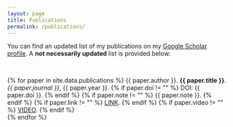 ```yaml
---
layout: page
title: Publications
permalink: /publications/
---
```


You can find an updated list of my publications on my [Google Scholar profile][google-scholar]. A **not necessarily updated** list is provided below:

<br>

{% for paper in site.data.publications %}
{{ paper.author }}. <b>{{ paper.title }}</b>. <i>{{ paper.journal }}</i>, {{ paper.year }}. {% if paper.doi != "" %} DOI: {{ paper.doi }}. {% endif %} {% if paper.note != "" %} {{ paper.note }}. {% endif %} {% if paper.link != "" %} <a href="{{ paper.link }}">LINK</a>. {% endif %} {% if paper.video != "" %} <a href="{{ paper.video }}">VIDEO</a>. {% endif %}<br>
{% endfor %}

[google-scholar]: https://scholar.google.com/citations?user=DAP30jYAAAAJ
